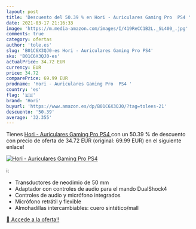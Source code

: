 ```yaml
---
layout: post
title: 'Descuento del 50.39 % en Hori - Auriculares Gaming Pro  PS4 '
date: 2021-03-17 21:16:33
image: 'https://m.media-amazon.com/images/I/419ReCC1B2L._SL400_.jpg'
comments: true
category: ofertas
author: 'tole.es'
slug: 'B01C6X3QJ0-es Hori - Auriculares Gaming Pro PS4'
sku: 'B01C6X3QJ0-es'
actualPrice: 34.72 EUR
currency: EUR
price: 34.72
comparePrice: 69.99 EUR
prodname: 'Hori - Auriculares Gaming Pro  PS4 '
country: 'es'
flag: '🇪🇸'
brand: 'Hori'
buyurl: 'https://www.amazon.es/dp/B01C6X3QJ0/?tag=tolees-21'
descuento: '50.39'
average: '32.355'
---
```


Tienes [Hori - Auriculares Gaming Pro  PS4 ](https://www.amazon.es/dp/B01C6X3QJ0/?tag=tolees-21) con un 50.39 % de descuento con precio de oferta de 34.72 EUR (original: 69.99 EUR) en el siguiente enlace!

[![Hori - Auriculares Gaming Pro  PS4 ](https://m.media-amazon.com/images/I/419ReCC1B2L._SL400_.jpg)](https://www.amazon.es/dp/B01C6X3QJ0/?tag=tolees-21)

ℹ️:

- Transductores de neodimio de 50 mm
- Adaptador con controles de audio para el mando DualShock4
- Controles de audio y micrófono integrados
- Micrófono retrátil y flexible
- Almohadillas intercambiables: cuero sintético/mall

[🛒 Accede a la oferta!!](https://www.amazon.es/dp/B01C6X3QJ0/?tag=tolees-21)
